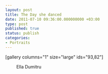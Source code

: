 ```yaml
---
layout: post
title: The Day she danced
date: 2011-07-10 09:36:00.000000000 +03:00
type: post
published: true
status: publish
categories:
- Portraits
---
```


[gallery columns="1" size="large" ids="93,82"]

         Ella Dumitru
